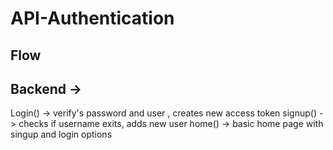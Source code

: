 # API-Authentication

## Flow

## Backend ->
Login() -> verify's password and user , creates new access token
signup() -> checks if username exits, adds new user
home() -> basic home page with singup and login options

